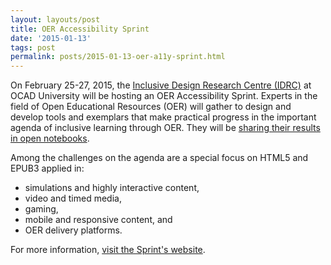 ```yaml
---
layout: layouts/post
title: OER Accessibility Sprint
date: '2015-01-13'
tags: post
permalink: posts/2015-01-13-oer-a11y-sprint.html
---
```

<p>On February 25-27, 2015, the <a href="http://idrc.ocadu.ca">Inclusive Design Research Centre (IDRC)</a> at OCAD University will be hosting an OER Accessibility Sprint.
                    Experts in the field of Open Educational Resources (OER) will gather to design and develop tools and exemplars that make practical progress in the important agenda of inclusive learning through OER.
                    They will be <a href="https://docs.google.com/document/d/1EPdECgqM7BxDmfh5CHJ7ZYr00ldxUqkcnJOddaMvXTE/edit">sharing their results in open notebooks</a>.</p>
                <p>Among the challenges on the agenda are a special focus on HTML5 and EPUB3 applied in:</p>
                    <ul>
                        <li>simulations and highly interactive content,</li>
                        <li>video and timed media,</li>
                        <li>gaming,</li>
                        <li>mobile and responsive content, and</li>
                        <li>OER delivery platforms.</li>
                    </ul>
                <p>For more information, <a href="../accessibilitySprint2015.html">visit the Sprint's website</a>.</p>
   
